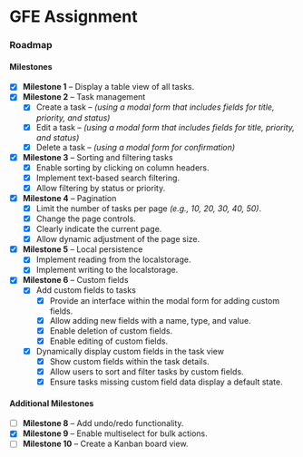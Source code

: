 # GFE Assignment

### Roadmap

#### Milestones

- [x] **Milestone 1** – Display a table view of all tasks.
- [x] **Milestone 2** – Task management
  - [x] Create a task – *(using a modal form that includes fields for title, priority, and status)*
  - [x] Edit a task – *(using a modal form that includes fields for title, priority, and status)*
  - [x] Delete a task – *(using a modal form for confirmation)*
- [x] **Milestone 3** – Sorting and filtering tasks
  - [x] Enable sorting by clicking on column headers.
  - [x] Implement text-based search filtering.
  - [x] Allow filtering by status or priority.
- [x] **Milestone 4** – Pagination
  - [x] Limit the number of tasks per page *(e.g., 10, 20, 30, 40, 50)*.
  - [x] Change the page controls.
  - [x] Clearly indicate the current page.
  - [x] Allow dynamic adjustment of the page size.
- [x] **Milestone 5** – Local persistence
  - [x] Implement reading from the localstorage.
  - [x] Implement writing to the localstorage.
- [x] **Milestone 6** – Custom fields
  - [x] Add custom fields to tasks
    - [x] Provide an interface within the modal form for adding custom fields.
    - [x] Allow adding new fields with a name, type, and value.
    - [x] Enable deletion of custom fields.
    - [x] Enable editing of custom fields.
  - [x] Dynamically display custom fields in the task view
    - [x] Show custom fields within the task details.
    - [x] Allow users to sort and filter tasks by custom fields.
    - [x] Ensure tasks missing custom field data display a default state.

#### Additional Milestones

- [ ] **Milestone 8** – Add undo/redo functionality.
- [x] **Milestone 9** – Enable multiselect for bulk actions.
- [ ] **Milestone 10** – Create a Kanban board view.
